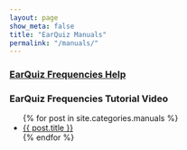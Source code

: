 ```yaml
---
layout: page
show_meta: false
title: "EarQuiz Manuals"
permalink: "/manuals/"
---
```


### <a href="{{ site.url }}{{ site.baseurl }}/manuals/earquiz-frequencies-help/">EarQuiz Frequencies Help</a>
### EarQuiz Frequencies Tutorial Video

<ul>
    {% for post in site.categories.manuals %}
    <li><a href="{{ site.url }}{{ site.baseurl }}{{ post.url }}">{{ post.title }}</a></li>
    {% endfor %}
</ul>